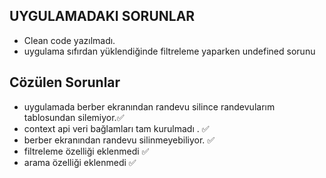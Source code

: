 ## UYGULAMADAKI SORUNLAR
- Clean code yazılmadı.
- uygulama sıfırdan yüklendiğinde filtreleme yaparken undefined sorunu



## Cözülen Sorunlar
- uygulamada berber ekranından randevu silince randevularım tablosundan silemiyor.✅
-  context api veri bağlamları tam kurulmadı . ✅
- berber ekranından randevu silinmeyebiliyor. ✅
- filtreleme özelliği eklenmedi ✅
- arama özelliği eklenmedi ✅
